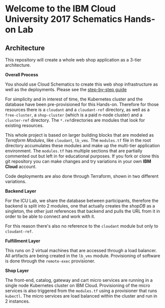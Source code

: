 
# Welcome to the IBM Cloud University 2017 Schematics Hands-on Lab

## Architecture
This repository will create a whole web shop application as a 3-tier architecture.

**Overall Process**

You should use Cloud Schematics to create this web shop infrastructure as well as the deployments.
Please see the [step-by-step guide](https://github.com/ICU2017Schematics/ICU2017Lab/blob/master/Instructions.md)

For simplicity and in interest of time, the Kubernetes cluster and the database have been pre-provisioned for this Hands-on. Therefore for those resources there is a `cloudant` and a `cloudant-ref` directory, as well as a `free-cluster`, a `shop-cluster` (which is a paid n-node cluster) and a `cluster-ref` directory. The `*.ref`directories are modules that look for existing resources.

This whole project is based on larger building blocks that are modeled as _Terraform Modules_, like `cloudant`, `lb_vms`. The `modules.tf` file in the root directory accumulates these modules and make up the multi-tier application environment. The `modules.tf` has multiple sections that are partially commented out but left in for educational purposes. If you fork or clone this git repository you can make changes and try variations in your own **IBM Cloud** account.

Code deployments are also done through Terraform, shown in two different variations.

**Backend Layer**

For the ICU Lab, we share the database between participants, therefore the backend is split into 2 modules, one that actually creates the *shopDB* as a singleton, the other just references that backend and pulls the URL from it in order to be able to connect and work with it.

For this reason there's also no reference to the `cloudant` module but only to `cloudant-ref`.

**Fulfillment Layer**

This runs on 2 virtual machines that are accessed through a load balancer. All artifacts are being created in the `lb_vms` module. Provisioning of software is done through the `remote-exec` provisioner.

**Shop Layer**

The front-end, catalog, gateway and cart micro services are running in a single node Kubernetes cluster on IBM Cloud. Provisioning of the micro services is also triggered from the `modules.tf` using a provisioner that runs `kubectl`.
The micro services are load balanced within the cluster and run in 2 instances.
